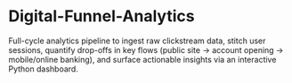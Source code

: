 # Digital-Funnel-Analytics
Full-cycle analytics pipeline to ingest raw clickstream data, stitch user sessions, quantify drop-offs in key flows (public site → account opening → mobile/online banking), and surface actionable insights via an interactive Python dashboard.
